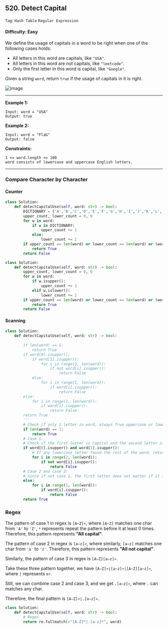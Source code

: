 ## 520. Detect Capital

```Tag```: ```Hash Table``` ```Regular Expression```

#### Difficulty: Easy

We define the usage of capitals in a word to be right when one of the following cases holds:

- All letters in this word are capitals, like ```"USA"```.
- All letters in this word are not capitals, like ```"leetcode"```.
- Only the first letter in this word is capital, like ```"Google"```.

Given a string ```word```, return ```true``` if the usage of capitals in it is right.

![image](https://user-images.githubusercontent.com/35042430/210194827-320ab49b-8c88-42c9-93f1-1a5e5a5bd68d.png)

---

__Example 1:__
```
Input: word = "USA"
Output: true
```

__Example 2:__
```
Input: word = "FlaG"
Output: false
```

__Constraints:__
```
1 <= word.length <= 100
word consists of lowercase and uppercase English letters.
```

---

### Compare Character by Character

#### Counter

```Python
class Solution:
    def detectCapitalUse(self, word: str) -> bool:
        DICTIONARY = {'A','B','C','D','E','F','G','H','I','J','K','L','M','N','O','P','Q','R','S','T','U','V','W','X','Y','Z'}
        upper_count, lower_count = 0, 0
        for w in word:
            if w in DICTIONARY:
                upper_count += 1
            else:
                lower_count += 1
        if upper_count == len(word) or lower_count == len(word) or (word[0] in DICTIONARY and lower_count == len(word) - 1):
            return True
        return False
```

```Python
class Solution:
    def detectCapitalUse(self, word: str) -> bool:
        upper_count, lower_count = 0, 0
        for w in word:
            if w.isupper():
                upper_count += 1
            elif w.islower():
                lower_count += 1
        if upper_count == len(word) or lower_count == len(word) or (word[0].isupper() and lower_count == len(word) - 1):
            return True
        return False
```

#### Scanning

```Python
class Solution:
    def detectCapitalUse(self, word: str) -> bool:
        '''
        if len(word) == 1:
            return True
        if word[0].isupper():
            if word[1].isupper():
                for i in range(2, len(word)):
                    if not word[i].isupper():
                        return False
            else:
                for i in range(1, len(word)):
                    if word[i].isupper():
                        return False
        else:
            for i in range(1, len(word)):
                if word[i].isupper():
                    return False
        return True
        '''
        # Check if only 1 letter in word, always True uppercase or lowercase
        if len(word) == 1:
            return True
        # Case 1:
        # Check if the first letter is Capital and the second letter is also Capital
        if word[0].isupper() and word[1].isupper():
            # If any lowercase letter found the rest of the word, return False
            for i in range(2, len(word)):
                if not word[i].isupper():
                    return False
        # Case 2 and case 3:
        # Since if not case 1, the first letter does not matter if it is capital as long as the rest of the word is lowercase
        else:
            for i in range(1, len(word)):
                if word[i].isupper():
                    return False
        return True
```

### Regex

The pattern of case 1 in regex is ```[A−Z]∗```, where ```[A−Z]``` matches one char from ```'A'``` to ```'Z'```, ```*``` represents repeat the pattern before it at least 0 times. Therefore, this pattern represents __"All capital"__.

The pattern of case 2 in regex is ```[a−z]∗```, where similarly, ```[a−z]``` matches one char from ```'a'``` to ```'z'```. Therefore, this pattern represents __"All not capital"__.

Similarly, the pattern of case 3 in regex is ```[A−Z][a−z]∗```.

Take these three pattern together, we have ```[A−Z]∗∣[a−z]∗∣[A−Z][a−z]∗```, where ```|``` represents ```or```.

Still, we can combine case 2 and case 3, and we get ```.[a−z]∗```, where ```.``` can matches any char.

Therefore, the final pattern is ```[A−Z]∗∣.[a−z]∗```.

```Python
class Solution:
    def detectCapitalUse(self, word: str) -> bool:
        # Regex
        return re.fullmatch(r"[A-Z]*|.[a-z]*", word)
```

